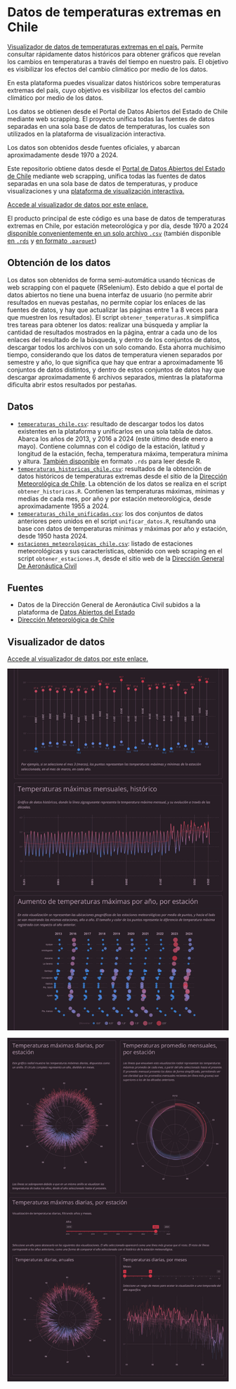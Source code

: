 # Datos de temperaturas extremas en Chile

[Visualizador de datos de temperaturas extremas en el país.]((https://bastianoleah.shinyapps.io/temperaturas_chile/)) Permite consultar rápidamente datos históricos para obtener gráficos que revelan los cambios en temperaturas a través del tiempo en nuestro país. El objetivo es visibilizar los efectos del cambio climático por medio de los datos.

En esta plataforma puedes visualizar datos históricos sobre temperaturas extremas del país, cuyo objetivo es visibilizar los efectos del cambio climático por medio de los datos.

Los datos se obtienen desde el Portal de Datos Abiertos del Estado de Chile mediante web scrapping. El proyecto unifica todas las fuentes de datos separadas en una sola base de datos de temperaturas, los cuales son utilizados en la plataforma de visualización interactiva. 

Los datos son obtenidos desde fuentes oficiales, y abarcan aproximadamente desde 1970 a 2024.

Este repositorio obtiene datos desde el [Portal de Datos Abiertos del Estado de Chile](https://datos.gob.cl/dataset/?q=temperatura) mediante web scrapping, unifica todas las fuentes de datos separadas en una sola base de datos de temperaturas, y produce visualizaciones y una [plataforma de visualización interactiva.](https://bastianoleah.shinyapps.io/temperaturas_chile/)


[Accede al visualizador de datos por este enlace.](https://bastianoleah.shinyapps.io/temperaturas_chile/)

El producto principal de este código es una base de datos de temperaturas extremas en Chile, por estación meteorológica y por día, desde 1970 a 2024 [disponible convenientemente en un solo archivo `.csv`](datos/procesados/temperaturas_chile_unificadas.csv) (también disponible [en `.rds`](datos/procesados/temperaturas_chile_unificadas.rds) y [en formato `.parquet`](temperaturas_chile/temperaturas.parquet))


## Obtención de los datos

Los datos son obtenidos de forma semi-automática usando técnicas de web scrapping con el paquete {RSelenium}. Esto debido a que el portal de datos abiertos no tiene una buena interfaz de usuario (no permite abrir resultados en nuevas pestañas, no permite copiar los enlaces de las fuentes de datos, y hay que actualizar las páginas entre 1 a 8 veces para que muestren los resultados). El script `obtener_temperaturas.R` simplifica tres tareas para obtener los datos: realizar una búsqueda y ampliar la cantidad de resultados mostrados en la página, entrar a cada uno de los enlaces del resultado de la búsqueda, y dentro de los conjuntos de datos, descargar todos los archivos con un solo comando. Esta ahorra muchísimo tiempo, considerando que los datos de temperatura vienen separados por semestre y año, lo que significa que hay que entrar a aproximadamente 16 conjuntos de datos distintos, y dentro de estos conjuntos de datos hay que descargar aproximadamente 6 archivos separados, mientras la plataforma dificulta abrir estos resultados por pestañas.

## Datos
- [`temperaturas_chile.csv`](datos/procesados/temperaturas_chile.csv): resultado de descargar todos los datos existentes en la plataforma y unificarlos en una sola tabla de datos. Abarca los años de 2013, y 2016 a 2024 (este último desde enero a mayo). Contiene columnas con el código de la estación, latitud y longitud de la estación, fecha, temperatura máxima, temperatura mínima y altura. [También disponible](datos/procesados/temperaturas_chile.rds) en formato `.rds` para leer desde R.
- [`temperaturas_historicas_chile.csv`](datos/procesados/temperaturas_historicas_chile.csv): resultados de la obtención de datos históricos de temperaturas extremas desde el sitio de la [Dirección Meteorológica de Chile](https://climatologia.meteochile.gob.cl/application/historico/temperaturaHistoricaMes/180005/1). La obtención de los datos se realiza en el script `obtener_historicas.R`. Contienen las temperaturas máximas, mínimas y medias de cada mes, por año y por estación meteorológica, desde aproximadamente 1955 a 2024.
- [`temperaturas_chile_unificadas.csv`](datos/procesados/temperaturas_chile_unificadas.csv): los dos conjuntos de datos anteriores pero unidos en el script `unificar_datos.R`, resultando una base con datos de temperaturas mínimas y máximas por año y estación, desde 1950 hasta 2024.
- [`estaciones_meteorologicas_chile.csv`](datos/estaciones_meteorologicas_chile.csv): listado de estaciones meteorológicas y sus características, obtenido con web scraping en el script `obtener_estaciones.R`, desde el sitio web de la [Dirección General De Aeronáutica Civil](https://climatologia.meteochile.gob.cl/application/informacion/buscadorEstaciones)


## Fuentes
- Datos de la Dirección General de Aeronáutica Civil subidos a la plataforma de [Datos Abiertos del Estado](https://datos.gob.cl/dataset/?q=temperatura)
- [Dirección Meteorológica de Chile](https://climatologia.meteochile.gob.cl)

## Visualizador de datos

[Accede al visualizador de datos por este enlace.](https://bastianoleah.shinyapps.io/temperaturas_chile/)

![](pantallazos/temperaturas_chile_a.jpeg)

![](pantallazos/temperaturas_chile_b.jpeg)